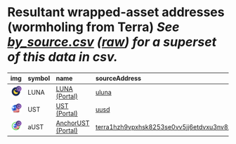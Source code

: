
Resultant wrapped-asset addresses (wormholing from Terra)
_See [by_source.csv](by_source.csv) ([raw](https://raw.githubusercontent.com/wormhole-foundation/wormhole-token-list/main/content/by_source.csv)) for a superset of this data in csv._
=========================================================================
  
| img                                                                                                        | symbol   | name                                                          | sourceAddress                                                                                                                              | solAddress                                                                                                              |   solDecimals | solMarkets   | ethAddress                                                                                                            |   ethDecimals | ethMarkets   | bscAddress                                                                                                           |   bscDecimals | bscMarkets   | maticAddress                                                                                                             |   maticDecimals | maticMarkets   | avaxAddress                                                                                                           |   avaxDecimals | avaxMarkets   | oasisAddress                                                                                                                     |   oasisDecimals | oasisMarkets   | algorandAddress   | algorandDecimals   | algorandMarkets   | auroraAddress                                                                                                           |   auroraDecimals | auroraMarkets   | ftmAddress                                                                                                           |   ftmDecimals | ftmMarkets   | karuraAddress   | karuraDecimals   | karuraMarkets   | acalaAddress   | acalaDecimals   | acalaMarkets   | klaytnAddress   | klaytnDecimals   | klaytnMarkets   | celoAddress   | celoDecimals   | celoMarkets   | nearAddress   | nearDecimals   | nearMarkets   | moonbeamAddress   | moonbeamDecimals   | moonbeamMarkets   | terra2Address   | terra2Decimals   | terra2Markets   | injectiveAddress   | injectiveDecimals   | injectiveMarkets   | aptosAddress   | aptosDecimals   | aptosMarkets   | arbitrumAddress   | arbitrumDecimals   | arbitrumMarkets   | optimismAddress   | optimismDecimals   | optimismMarkets   | xplaAddress   | xplaDecimals   | xplaMarkets   | baseAddress   | baseDecimals   | baseMarkets   | symbol   |
|:-----------------------------------------------------------------------------------------------------------|:---------|:--------------------------------------------------------------|:-------------------------------------------------------------------------------------------------------------------------------------------|:------------------------------------------------------------------------------------------------------------------------|--------------:|:-------------|:----------------------------------------------------------------------------------------------------------------------|--------------:|:-------------|:---------------------------------------------------------------------------------------------------------------------|--------------:|:-------------|:-------------------------------------------------------------------------------------------------------------------------|----------------:|:---------------|:----------------------------------------------------------------------------------------------------------------------|---------------:|:--------------|:---------------------------------------------------------------------------------------------------------------------------------|----------------:|:---------------|:------------------|:-------------------|:------------------|:------------------------------------------------------------------------------------------------------------------------|-----------------:|:----------------|:---------------------------------------------------------------------------------------------------------------------|--------------:|:-------------|:----------------|:-----------------|:----------------|:---------------|:----------------|:---------------|:----------------|:-----------------|:----------------|:--------------|:---------------|:--------------|:--------------|:---------------|:--------------|:------------------|:-------------------|:------------------|:----------------|:-----------------|:----------------|:-------------------|:--------------------|:-------------------|:---------------|:----------------|:---------------|:------------------|:-------------------|:------------------|:------------------|:-------------------|:------------------|:--------------|:---------------|:--------------|:--------------|:---------------|:--------------|:-----------------|
| ![LUNA](https://raw.githubusercontent.com/wormhole-foundation/wormhole-token-list/main/assets/LUNA_wh.png) | LUNA     | [LUNA (Portal)](http://coingecko.com/en/coins/terra-luna)     | [uluna](https://finder.terra.money/columbus-5/address/uluna)                                                                               | [F6v4wfAdJB8D8p77bMXZgYt8TDKsYxLYxH5AFhUkYx9W](https://solscan.io/address/F6v4wfAdJB8D8p77bMXZgYt8TDKsYxLYxH5AFhUkYx9W) |             6 |              | [0xbd31ea8212119f94a611fa969881cba3ea06fa3d](https://etherscan.io/address/0xbd31ea8212119f94a611fa969881cba3ea06fa3d) |             6 |              | [0x156ab3346823B651294766e23e6Cf87254d68962](https://bscscan.com/address/0x156ab3346823B651294766e23e6Cf87254d68962) |             6 |              | [0x9cd6746665D9557e1B9a775819625711d0693439](https://polygonscan.com/address/0x9cd6746665D9557e1B9a775819625711d0693439) |               6 |                | [0x70928E5B188def72817b7775F0BF6325968e563B](https://snowtrace.io/address/0x70928E5B188def72817b7775F0BF6325968e563B) |              6 |               | [0x4F43717B20ae319Aa50BC5B2349B93af5f7Ac823](https://explorer.oasis.updev.si/address/0x4F43717B20ae319Aa50BC5B2349B93af5f7Ac823) |               6 |                |                   |                    |                   | [0x12302fbE05a7e833f87d4B7843F58d19BE4FdE3B](https://aurorascan.dev/address/0x12302fbE05a7e833f87d4B7843F58d19BE4FdE3B) |                6 |                 | [0x593AE1d34c8BD7587C11D539E4F42BFf242c82Af](https://ftmscan.com/address/0x593AE1d34c8BD7587C11D539E4F42BFf242c82Af) |             6 |              |                 |                  |                 |                |                 |                |                 |                  |                 |               |                |               |               |                |               |                   |                    |                   |                 |                  |                 |                    |                     |                    |                |                 |                |                   |                    |                   |                   |                    |                   |               |                |               |               |                |               | LUNA             |
| ![UST](https://raw.githubusercontent.com/wormhole-foundation/wormhole-token-list/main/assets/UST_wh.png)   | UST      | [UST (Portal)](http://coingecko.com/en/coins/terra-usd)       | [uusd](https://finder.terra.money/columbus-5/address/uusd)                                                                                 | [9vMJfxuKxXBoEa7rM12mYLMwTacLMLDJqHozw96WQL8i](https://solscan.io/address/9vMJfxuKxXBoEa7rM12mYLMwTacLMLDJqHozw96WQL8i) |             6 |              | [0xa693B19d2931d498c5B318dF961919BB4aee87a5](https://etherscan.io/address/0xa693B19d2931d498c5B318dF961919BB4aee87a5) |             6 |              | [0x3d4350cD54aeF9f9b2C29435e0fa809957B3F30a](https://bscscan.com/address/0x3d4350cD54aeF9f9b2C29435e0fa809957B3F30a) |             6 |              | [0xE6469Ba6D2fD6130788E0eA9C0a0515900563b59](https://polygonscan.com/address/0xE6469Ba6D2fD6130788E0eA9C0a0515900563b59) |               6 |                | [0xb599c3590F42f8F995ECfa0f85D2980B76862fc1](https://snowtrace.io/address/0xb599c3590F42f8F995ECfa0f85D2980B76862fc1) |              6 |               | [0xa1E73c01E0cF7930F5e91CB291031739FE5Ad6C2](https://explorer.oasis.updev.si/address/0xa1E73c01E0cF7930F5e91CB291031739FE5Ad6C2) |               6 |                |                   |                    |                   | [0x8D07bBb478B84f7E940e97C8e9cF7B3645166b03](https://aurorascan.dev/address/0x8D07bBb478B84f7E940e97C8e9cF7B3645166b03) |                6 |                 | [0x846e4D51d7E2043C1a87E0Ab7490B93FB940357b](https://ftmscan.com/address/0x846e4D51d7E2043C1a87E0Ab7490B93FB940357b) |             6 |              |                 |                  |                 |                |                 |                |                 |                  |                 |               |                |               |               |                |               |                   |                    |                   |                 |                  |                 |                    |                     |                    |                |                 |                |                   |                    |                   |                   |                    |                   |               |                |               |               |                |               | UST              |
| ![aUST](https://raw.githubusercontent.com/wormhole-foundation/wormhole-token-list/main/assets/aUST_wh.png) | aUST     | [AnchorUST (Portal)](http://coingecko.com/en/coins/anchorust) | [terra1hzh9vpxhsk8253se0vv5jj6etdvxu3nv8z07zu](https://finder.terra.money/columbus-5/address/terra1hzh9vpxhsk8253se0vv5jj6etdvxu3nv8z07zu) | [4CsZsUCoKFiaGyU7DEVDayqeVtG8iqgGDR6RjzQmzQao](https://solscan.io/address/4CsZsUCoKFiaGyU7DEVDayqeVtG8iqgGDR6RjzQmzQao) |             6 |              |                                                                                                                       |           nan |              | [0x8b04E56A8cd5f4D465b784ccf564899F30Aaf88C](https://bscscan.com/address/0x8b04E56A8cd5f4D465b784ccf564899F30Aaf88C) |             6 |              |                                                                                                                          |             nan |                |                                                                                                                       |            nan |               |                                                                                                                                  |             nan |                |                   |                    |                   |                                                                                                                         |              nan |                 |                                                                                                                      |           nan |              |                 |                  |                 |                |                 |                |                 |                  |                 |               |                |               |               |                |               |                   |                    |                   |                 |                  |                 |                    |                     |                    |                |                 |                |                   |                    |                   |                   |                    |                   |               |                |               |               |                |               | aUST             |
